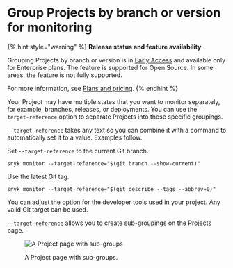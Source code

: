 # Group Projects by branch or version for monitoring

{% hint style="warning" %}
**Release status and feature availability**

Grouping Projects by branch or version is in [Early Access](../../getting-started/snyk-release-process.md) and available only for Enterprise plans. The feature is supported for Open Source. In some areas, the feature is not fully supported.

For more information, see [Plans and pricing](https://snyk.io/plans).
{% endhint %}

Your Project may have multiple states that you want to monitor separately, for example, branches, releases, or deployments. You can use the `--target-reference` option to separate Projects into these specific groupings.

`--target-reference` takes any text so you can combine it with a command to automatically set it to a value. Examples follow.

Set `--target-reference` to the current Git branch.

```
snyk monitor --target-reference="$(git branch --show-current)"
```

Use the latest Git tag.

```
snyk monitor --target-reference="$(git describe --tags --abbrev=0)"
```

You can adjust the option for the developer tools used in your project. Any valid Git target can be used.

`--target-reference` allows you to create sub-groupings on the Projects page.

<figure><img src="../../.gitbook/assets/project-grouping-with-sub-groups.png" alt="A Project page with sub-groups"><figcaption><p>A Project page with sub-groups.</p></figcaption></figure>
